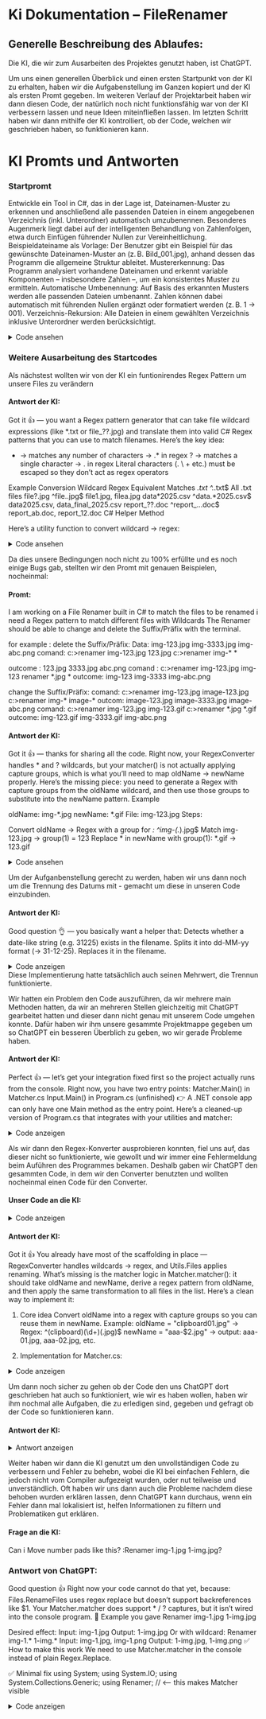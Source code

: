 # Ki Dokumentation – FileRenamer  

## Generelle Beschreibung des Ablaufes:  

Die KI, die wir zum Ausarbeiten des Projektes genutzt haben, ist ChatGPT.  

Um uns einen generellen Überblick und einen ersten Startpunkt von der KI zu erhalten, haben wir die Aufgabenstellung im Ganzen kopiert und der KI als ersten Promt gegeben. Im weiteren Verlauf der Projektarbeit haben wir dann diesen Code, der natürlich noch nicht funktionsfähig war von der KI verbessern lassen und neue Ideen miteinfließen lassen. Im letzten Schritt haben wir dann mithilfe der KI kontrolliert, ob der Code, welchen wir geschrieben haben, so funktionieren kann. 

# KI Promts und Antworten  

### Startpromt

Entwickle ein Tool in C#, das in der Lage ist, Dateinamen-Muster zu erkennen und anschließend alle passenden Dateien in einem angegebenen Verzeichnis (inkl. Unterordner) automatisch umzubenennen. Besonderes Augenmerk liegt dabei auf der intelligenten Behandlung von Zahlenfolgen, etwa durch Einfügen führender Nullen zur Vereinheitlichung. 
Beispieldateiname als Vorlage: 
 Der Benutzer gibt ein Beispiel für das gewünschte Dateinamen-Muster an (z. B. Bild_001.jpg), anhand dessen das Programm die allgemeine Struktur ableitet. 
Mustererkennung: 
 Das Programm analysiert vorhandene Dateinamen und erkennt variable Komponenten – insbesondere Zahlen –, um ein konsistentes Muster zu ermitteln. 
Automatische Umbenennung: 
 Auf Basis des erkannten Musters werden alle passenden Dateien umbenannt. Zahlen können dabei automatisch mit führenden Nullen ergänzt oder formatiert werden (z. B. 1 → 001). 
Verzeichnis-Rekursion: 
 Alle Dateien in einem gewählten Verzeichnis inklusive Unterordner werden berücksichtigt. 
 
<details>
  <summary> Code ansehen</summary>

```csharp
using System;
using System.IO;
using System.Linq;
using System.Text.RegularExpressions;
using System.Collections.Generic;

namespace FilePatternRenamer
{
    class Program
    {
        static void Main(string[] args)
        {
            Console.WriteLine("=== Automatisches Datei-Umbenennungs-Tool ===");
            Console.Write("Pfad zum Startverzeichnis: ");
            string basePath = Console.ReadLine()?.Trim('"');

            if (string.IsNullOrWhiteSpace(basePath) || !Directory.Exists(basePath))
            {
                Console.WriteLine("❌ Ungültiges Verzeichnis.");
                return;
            }

            Console.Write("Beispiel-Dateiname (z. B. Bild_001.jpg): ");
            string sample = Console.ReadLine();

            if (string.IsNullOrWhiteSpace(sample) || !sample.Contains('.'))
            {
                Console.WriteLine("❌ Ungültiger Beispielname.");
                return;
            }

            // Musteranalyse
            var pattern = BuildPatternFromSample(sample, out string numberFormat);
            Console.WriteLine($"\nErkanntes Muster: {pattern}");
            Console.WriteLine($"Nummernformat: {numberFormat}\n");

            // Alle Dateien finden
            var allFiles = Directory.GetFiles(basePath, "*", SearchOption.AllDirectories);
            var matchingFiles = allFiles.Where(f => Regex.IsMatch(Path.GetFileName(f), pattern)).ToList();

            if (matchingFiles.Count == 0)
            {
                Console.WriteLine("Keine passenden Dateien gefunden.");
                return;
            }

            Console.WriteLine($"Gefundene Dateien: {matchingFiles.Count}");
            Console.WriteLine("Dateien werden umbenannt...\n");

            foreach (var file in matchingFiles)
            {
                string fileName = Path.GetFileName(file);
                var match = Regex.Match(fileName, pattern);
                if (!match.Success) continue;

                string number = match.Groups["num"].Value;
                if (int.TryParse(number, out int numValue))
                {
                    string newNumber = numValue.ToString(numberFormat);
                    string newFileName = Regex.Replace(fileName, number, newNumber);
                    string newFullPath = Path.Combine(Path.GetDirectoryName(file), newFileName);

                    if (!File.Exists(newFullPath))
                    {
                        File.Move(file, newFullPath);
                        Console.WriteLine($"✔ {fileName} → {newFileName}");
                    }
                    else
                    {
                        Console.WriteLine($"⚠ Übersprungen (existiert bereits): {newFileName}");
                    }
                }
            }

            Console.WriteLine("\nFertig! Alle passenden Dateien wurden vereinheitlicht umbenannt.");
        }

        /// <summary>
        /// Erkennt anhand des Beispiels ein Regex-Muster und bestimmt die Formatierung der Zahlen.
        /// </summary>
        static string BuildPatternFromSample(string sample, out string numberFormat)
        {
            var escaped = Regex.Escape(sample);
            var numMatch = Regex.Match(sample, @"(\d+)");
            if (!numMatch.Success)
            {
                numberFormat = "0";
                return "^" + escaped + "$";
            }

            string numPart = numMatch.Value;
            numberFormat = new string('0', numPart.Length);

            // Beispiel: Bild_001.jpg → ^Bild_(?<num>\d+)\.jpg$
            string pattern = "^" + Regex.Replace(escaped, Regex.Escape(numPart), @"(?<num>\d+)") + "$";
            return pattern;
        }
    }
}

```
</details>

### Weitere Ausarbeitung des Startcodes
Als nächstest wollten wir von der KI ein funtionirendes Regex Pattern um unsere Files zu verändern

#### Antwort der KI: 
Got it 👍 — you want a Regex pattern generator that can take file wildcard expressions (like *.txt or file_??.jpg) and translate them into valid C# Regex patterns that you can use to match filenames.
Here’s the key idea:
* → matches any number of characters → .* in regex
? → matches a single character → . in regex
Literal characters (. \ + etc.) must be escaped so they don’t act as regex operators

Example Conversion
Wildcard	Regex Equivalent	Matches
*.txt	^.*\.txt$	All .txt files
file?.jpg	^file.\.jpg$	file1.jpg, filea.jpg
data*2025.csv	^data.*2025\.csv$	data2025.csv, data_final_2025.csv
report_??.doc	^report_..\.doc$	report_ab.doc, report_12.doc
C# Helper Method

Here’s a utility function to convert wildcard → regex:

<details>
  <summary> Code ansehen</summary>

```csharp
```C#
using System;
using System.Text.RegularExpressions;

public static class WildcardToRegex
{
    public static Regex Convert(string wildcard, bool ignoreCase = true)
    {
        string regexPattern = "^" + Regex.Escape(wildcard)
                                     .Replace(@"\*", ".*")
                                     .Replace(@"\?", ".") + "$";

        return new Regex(regexPattern, ignoreCase ? RegexOptions.IgnoreCase : RegexOptions.None);
    }
}
```
</details>

Da dies unsere Bedingungen noch nicht zu 100% erfüllte und es noch einige Bugs gab, stellten wir den Promt mit genauen Beispielen, nocheinmal: 

#### Promt: 

I am working on a File Renamer built in C# to match the files to be renamed i need a Regex pattern to match different files with Wildcards
The Renamer should be able to change and delete the Suffix/Präfix with the terminal.

for example : delete the Suffix/Präfix:
Data: img-123.jpg img-3333.jpg img-abc.png
comand: c:\>renamer img-123.jpg 123.jpg
            c:\>renamer img-* *

outcome : 123.jpg 3333.jpg abc.png
comand : c:\>renamer img-123.jpg img-123
                  renamer *.jpg *
outcome: img-123 img-3333 img-abc.png

change the Suffix/Präfix:
comand: c:\>renamer img-123.jpg image-123.jpg 
            c:\>renamer img-* image-*
outcom: image-123.jpg image-3333.jpg image-abc.png
comand: c:\>renamer img-123.jpg img-123.gif
            c:\>renamer *.jpg *.gif
outcome: img-123.gif img-3333.gif img-abc.png

#### Antwort der KI: 

Got it 👍 — thanks for sharing all the code.
Right now, your RegexConverter handles * and ? wildcards, but your matcher() is not actually applying capture groups, which is what you’ll need to map oldName → newName properly.
Here’s the missing piece: you need to generate a Regex with capture groups from the oldName wildcard, and then use those groups to substitute into the newName pattern.
Example

oldName: img-*.jpg
newName: *.gif
File: img-123.jpg
Steps:

Convert oldName → Regex with a group for *:
^img-(.*)\.jpg$
Match img-123.jpg → group(1) = 123
Replace * in newName with group(1):
*.gif → 123.gif

<details>
  <summary> Code ansehen</summary>

```csharp
```C#
public static List<string> matcher(string oldName, string newName, List<string> files)
{
    // Escape regex special chars, except * and ?
    string regexPattern = "^" + Regex.Escape(oldName)
        .Replace(@"\*", "(.*)")   // capture *
        .Replace(@"\?", "(.)")    // capture ?
        + "$";

    Regex regex = new Regex(regexPattern, RegexOptions.IgnoreCase);

    List<string> results = new List<string>();

    foreach (string file in files)
    {
        string filename = Path.GetFileName(file);
        Match match = regex.Match(filename);

        if (!match.Success)
        {
            results.Add(filename); // keep original if not matching
            continue;
        }

        // Replace wildcards in newName with captured groups
        string newFilename = newName;
        int groupIndex = 1;

        // handle * and ? in newName
        foreach (char c in newName.ToCharArray())
        {
            if (c == '*' || c == '?')
            {
                newFilename = newFilename.Replace(c.ToString(), match.Groups[groupIndex].Value, 1);
                groupIndex++;
            }
        }

        results.Add(newFilename);
    }

    return results;
}
````
</details>

Um der Aufganbenstellung gerecht zu werden, haben wir uns dann noch um die Trennung des Datums mit - gemacht um diese in unseren Code einzubinden. 

#### Antwort der KI: 
Good question 👌 — you basically want a helper that:
Detects whether a date-like string (e.g. 31225) exists in the filename.
Splits it into dd-MM-yy format (→ 31-12-25).
Replaces it in the filename.

</details>

<details>
    <summary> Code anzeigen</summary>

```csharp
public static string ConvertDateInFilename(string filename)
{
    // Match 5 or 6 digits in a row
    var match = Regex.Match(filename, @"\b\d{5,6}\b");
    if (!match.Success) return filename; // no date → return original

    string digits = match.Value;

    // Normalize to 6 digits (pad left with 0 if 5-digit)
    if (digits.Length == 5)
        digits = digits.PadLeft(6, '0'); // e.g. 31225 → 031225

    // Split into dd, MM, yy
    string day = digits.Substring(0, 2);
    string month = digits.Substring(2, 2);
    string year = digits.Substring(4, 2);

    string formatted = $"{day}-{month}-{year}";

    // Replace the raw digits with formatted date
    return filename.Replace(match.Value, formatted);
}
```
</details>
Diese Implementierung hatte tatsächlich auch seinen Mehrwert, die Trennun funktionierte.

Wir hatten ein Problem den Code auszuführen, da wir mehrere main Methoden hatten, da wir an mehreren Stellen gleichzeitig mit ChatGPT gearbeitet hatten und dieser dann nicht genau mit unserem Code umgehen konnte. 
Dafür haben wir ihm unsere gesammte Projektmappe gegeben um so ChatGPT ein besseren Überblich zu geben, wo wir gerade Probleme haben. 

#### Antwort der KI: 
Perfect 👍 — let’s get your integration fixed first so the project actually runs from the console.
Right now, you have two entry points:
Matcher.Main() in Matcher.cs
Input.Main() in Program.cs (unfinished)
👉 A .NET console app can only have one Main method as the entry point.
Here’s a cleaned-up version of Program.cs that integrates with your utilities and matcher:

</details>

<details>
    <summary> Code anzeigen</summary>

```csharp
using System;
using System.IO;
using Utils;

namespace Renamer
{
    class Program
    {
        static void Main(string[] args)
        {
            if (args.Length < 3)
            {
                Console.WriteLine("Usage: Renamer <directory> <pattern> <replacement>");
                Console.WriteLine("Example: Renamer C:\\files *.jpg new-*.jpg");
                return;
            }

            string directory = args[0];
            string wildcard = args[1];
            string replacement = args[2];

            try
            {
                Files.RenameFiles(directory, wildcard, replacement);
            }
            catch (Exception ex)
            {
                Console.WriteLine($"Error: {ex.Message}");
            }
        }
    }
}
```
</details>

Als wir dann den Regex-Konverter ausprobieren konnten, fiel uns auf, das dieser nicht so funktionierte, wie gewollt und wir immer eine Fehlermeldung beim Auführen des Programmes bekamen. Deshalb gaben wir ChatGPT den gesammten Code, in dem wir den Converter benutzten und wollten nocheinmal einen Code für den Converter. 

#### Unser Code an die KI: 

</details>

<details>
    <summary> Code anzeigen</summary>

```csharp
My Matcher.cs:
using System;
using System.Collections.Generic;
using System.Linq;
using System.Text;
using System.Text.RegularExpressions;


namespace Renamer
{
    class Matcher
    {
        static string VERSION = "V1.0";
        public static List<string> matcher(string oldName, string newName, List<string> files)
        {

            // Do matching here
            return files;
        }

        static void runTests()
        {
            Console.WriteLine("Run All Matcher Tests");
            string oldP = "", newP = "", res = "";
            string[] files1 = {"clipboard01.jpg", "clipboard02.jpg", "clipboard03.jpg",
                               "clipboard01.gif", "img01.jpg", "img-abc.jpg" };

            oldP = "clipboard01.jpg";
            newP = "clipboard01.jpg";
            res = "clipboard01.jpg clipboard02.jpg clipboard03.jpg clipboard01.gif img01.jpg img-abc.jpg";
            test(files1, oldP, newP, res);

            /*
            oldP = "clipboard01.jpg";
            newP = "aaa-clipboard01.jpg";
            res = "aaa-01.jpg aaa-02.jpg aaa-03.jpg aaa-clipboard01.gif aaa-img01.jpg aaa-img-abc.jpg";
            test(files1, oldP, newP, res);
            */

            Console.BackgroundColor = ConsoleColor.Green;
            Console.WriteLine("All tests succeeded!");
            Console.BackgroundColor = ConsoleColor.Black;
            Console.ReadKey();

        }

        private static void test(string[] files, string oldName, string newName, string testRes = null)
        {
            Console.WriteLine($"oldName:{oldName} newName: {newName}");
            List<string> res = matcher(oldName, newName, new List<string>(files));
            string resS = string.Join(" ", res);
            Console.WriteLine("Old:" + string.Join(" ", new List<string>(files)));
            Console.WriteLine("New:" + resS);
            Console.WriteLine("--------------------------------------------------");
            if (testRes != null && resS != testRes)
            {
                throw new Exception("Test failed: expected:" + testRes + " received:" + resS);
            }
        }


        public static void Main(string[] args)
        {
            int RUN_DEBUG = 1;

            if (RUN_DEBUG == 1)
            {
                runTests();
                Console.ReadKey();
                return;
            }

            //
            // work on matcher...
            //

            Console.WriteLine("ToDo: current work on matcher...");
            Console.ReadKey();
        }


    }
}


Program.cs:
using System;
using System.Collections.Generic;
using System.Linq;
using System.Text;



namespace Renamer
{
    class Input
    {
        static void Main(string[] args)
        {
            string currentDir = Directory.GetCurrentDirectory();
            Matcher.

        }
}


RegexConverter.cs:
using System;
using System.Text.RegularExpressions;

public static class RegexConverter
{
    public static Regex convert(string wildcard, bool ignoreCase = true)
    {
        string regexPattern = "^" + Regex.Escape(wildcard)
                                     .Replace(@"\*", ".*")
                                     .Replace(@"\?", ".") + "$";

        return new Regex(regexPattern, ignoreCase ? RegexOptions.IgnoreCase : RegexOptions.None);
    }


    public static Regex newPattern(string input, bool isRegex, bool ignoreCase = true)
    {
        return isRegex
            ? new Regex(input, ignoreCase ? RegexOptions.IgnoreCase : RegexOptions.None)
            : convert(input, ignoreCase);
    }



}



Renamer.csproj:

<Project Sdk="Microsoft.NET.Sdk">

  <PropertyGroup>
    <OutputType>Exe</OutputType>
    <TargetFramework>net8.0</TargetFramework>
    <ImplicitUsings>enable</ImplicitUsings>
    <Nullable>enable</Nullable>
  </PropertyGroup>

</Project>


Utils.cs:
using System;
using System.Collections.Generic;
using System.Linq;
using System.Text;
using System.Text.RegularExpressions;


namespace Utils
{
    public class Files
    {

        // List the Files matching input pattern
        static List<string> matchingFiles(string path, Regex pattern)
        {
            var files = Directory.GetFiles(path);
            List<string> matchedFiles = new List<string>(files.Length);
            foreach (var file in files)
            {
                var match = pattern.Match(file);
                if (match.Success) matchedFiles.Add(match.Groups[1].Value);
            }
            return matchedFiles;
        }


        public static void RenameFiles(string directory,string wildcard,string replacePattern)
        {
            if (!Directory.Exists(directory)) 
            {
                Console.WriteLine("Directory does not exist");
                return;
            }

            var regex = RegexConverter.newPattern(wildcard);

            foreach (var file in matchingFiles(directory,regex))
            {
                string currentName = Path.GetFileName(file);
                string newName = regex.Replace(currentName, replacePattern);
                string newPath = Path.Combine(directory,newName);

                if (!File.Exists(newPath))
                {
                    File.Move(file,newPath);
                    Console.WriteLine($"Renamed: {currentName} -> {newName}");
                }else
                {
                    Console.WriteLine($"Skipped {currentName} (already exists)");
                }
            }
        }

    }
}

```
</details>

#### Antwort der KI: 

Got it 👍 You already have most of the scaffolding in place — RegexConverter handles wildcards → regex, and Utils.Files applies renaming.
What’s missing is the matcher logic in Matcher.matcher(): it should take oldName and newName, derive a regex pattern from oldName, and then apply the same transformation to all files in the list.
Here’s a clean way to implement it:

1. Core idea
Convert oldName into a regex with capture groups so you can reuse them in newName.
Example:
oldName = "clipboard01.jpg"
→ Regex: ^(clipboard)(\d+)(\.jpg)$
newName = "aaa-$2.jpg" → output: aaa-01.jpg, aaa-02.jpg, etc.

2. Implementation for Matcher.cs:
</details>

<details>
    <summary> Code anzeigen</summary>

```csharp
namespace Renamer
{
    class Matcher
    {
        static string VERSION = "V1.0";

        public static List<string> matcher(string oldName, string newName, List<string> files)
        {
            // Build regex from oldName (make dynamic groups for digits and text)
            string pattern = Regex.Escape(oldName)
                                  .Replace("01", "(\\d+)")
                                  .Replace("abc", "(.*?)"); // example for flexible text parts

            var regex = new Regex("^" + pattern + "$", RegexOptions.IgnoreCase);

            var renamedFiles = new List<string>(files.Count);
            foreach (var file in files)
            {
                var match = regex.Match(file);
                if (match.Success)
                {
                    // Replace groups into newName
                    string newFile = newName;
                    for (int i = 1; i < match.Groups.Count; i++)
                    {
                        newFile = newFile.Replace($"${i}", match.Groups[i].Value);
                    }
                    renamedFiles.Add(newFile);
                }
                else
                {
                    // If no match, keep as-is
                    renamedFiles.Add(file);
                }
            }
            return renamedFiles;
        }

        // runTests() stays the same
    }
}
```
</details>

Um dann noch sicher zu gehen ob der Code den uns ChatGPT dort geschrieben hat auch so funktioniert, wie wir es haben wollen, haben wir ihm nochmal alle Aufgaben, die zu erledigen sind, gegeben und gefragt ob der Code so funktionieren kann. 

#### Antwort der KI: 

</details>

<details>
    <summary> Antwort anzeigen</summary>

```text
I’ve carefully gone through your codebase.
Right now, your implementation can rename files by applying regex/wildcard patterns and replacements, but it does not yet fully support all of the scenarios you listed:

✅ What your code already supports

Suffix/Prefix removal/addition
→ You can do this by defining wildcard + replacePattern in Files.RenameFiles.
Example: remove a suffix _old with

RenameFiles("path", "*_old.*", "$1.$2");


Partial expression renaming
→ Your Matcher.matcher lets you capture parts of filenames using * / ? and reinsert them.
So you can rename substrings or restructure names.

Moving number pads
→ Your ConvertDateInFilename already detects a numeric date pattern and reformats it (dd-MM-yy).
This is a form of "moving number pads."

❌ What’s missing / incomplete

Suffix/Prefix deletion in a generic way

Currently, you need to provide regex/wildcard yourself.

No helper function like RemovePrefix("ABC_") or RemoveSuffix("_XYZ").

General number re-ordering (pads)

You only handle dates (ddMMyy or dMMyy).

If you meant “move numbers to another position in filename” (e.g., img01_clipboard → clipboard_img01), that logic is not implemented.

Partial expression renaming with backreferences

In Matcher.matcher, your replacement with */? works, but is limited.

Standard regex backreferences ($1, $2) aren’t supported in your replacement patterns.

Integration is broken right now

In Program.cs, the Main is unfinished (Matcher. line).

Your tool doesn’t yet parse CLI arguments, so you can’t pass commands like

Renamer.exe "C:\files" "*.jpg" "new-*.jpg"


👉 So, your current code can already handle simple suffix/prefix changes, partial renaming, and a special case of moving number pads (dates).
But to make it a flexible renaming tool like you described, you’ll need:

A clean CLI interface in Program.cs.

Helper functions for prefix/suffix removal.

More general number handling (not just dates).

Proper support for regex groups/backreferences in replacements.

Do you want me to extend your code so that:

RenameFiles supports backreferences ($1, $2, etc.),

You can explicitly call helper methods like RemovePrefix, RemoveSuffix, and

Add a “MoveNumbers” function (reorder digits inside the filename)?

```
</details>

Weiter haben wir dann die KI genutzt um den unvollständigen Code zu verbessern und Fehler zu behebn, wobei die KI bei einfachen Fehlern, die jedoch nicht vom Compiler aufgezeigt wurden, oder nut teilweise und unverständlich. Oft haben wir uns dann auch die Probleme nachdem diese behoben wurden erklären lassen, denn ChatGPT kann durchaus, wenn ein Fehler dann mal lokalisiert ist, helfen Informationen zu filtern und Problematiken gut erklären. 

#### Frage an die KI: 

Can i Move number pads like this? :Renamer img-1.jpg 1-img.jpg?

### Antwort von ChatGPT: 

Good question 👍
Right now your code cannot do that yet, because:
Files.RenameFiles uses regex replace but doesn’t support backreferences like $1.
Your Matcher.matcher does support * / ? captures, but it isn’t wired into the console program.
🔎 Example you gave
Renamer img-1.jpg 1-img.jpg

Desired effect:
Input: img-1.jpg
Output: 1-img.jpg
Or with wildcard:
Renamer img-1.* 1-img.*
Input: img-1.jpg, img-1.png
Output: 1-img.jpg, 1-img.png
✅ How to make this work
We need to use Matcher.matcher in the console instead of plain Regex.Replace.

✅ Minimal fix
using System;
using System.IO;
using System.Collections.Generic;
using Renamer;   // <-- this makes Matcher visible

</details>

<details>
    <summary> Code anzeigen</summary>

```csharp
namespace Renamer
{
    class Program
    {
        static void Main(string[] args)
        {
            if (args.Length < 3)
            {
                Console.WriteLine("Usage: Renamer <directory> <oldPattern> <newPattern>");
                Console.WriteLine("Example: Renamer C:\\files img-*.jpg *-img.jpg");
                return;
            }

            string directory = args[0];
            string oldPattern = args[1];
            string newPattern = args[2];

            if (!Directory.Exists(directory))
            {
                Console.WriteLine($"Directory not found: {directory}");
                return;
            }

            var files = Directory.GetFiles(directory);
            var newNames = Matcher.matcher(oldPattern, newPattern, new List<string>(files));

            for (int i = 0; i < files.Length; i++)
            {
                string oldPath = files[i];
                string oldName = Path.GetFileName(oldPath);
                string newName = newNames[i];

                if (oldName == newName) continue; // no change

                string newPath = Path.Combine(directory, newName);

                if (File.Exists(newPath))
                {
                    Console.WriteLine($"Skipped {oldName} (target {newName} already exists)");
                    continue;
                }

                File.Move(oldPath, newPath);
                Console.WriteLine($"Renamed: {oldName} -> {newName}");
            }
        }
    }
}
```
</details>



